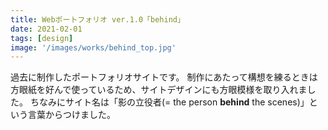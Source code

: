 ```yaml
---
title: Webポートフォリオ ver.1.0「behind」
date: 2021-02-01
tags: [design]
image: '/images/works/behind_top.jpg'
---
```


過去に制作したポートフォリオサイトです。
制作にあたって構想を練るときは方眼紙を好んで使っているため、サイトデザインにも方眼模様を取り入れました。
ちなみにサイト名は「影の立役者(= the person __behind__ the scenes)」という言葉からつけました。

